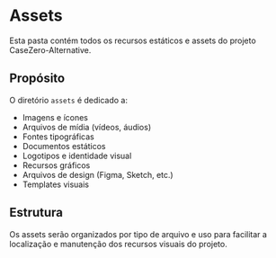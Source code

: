 # Assets

Esta pasta contém todos os recursos estáticos e assets do projeto CaseZero-Alternative.

## Propósito

O diretório `assets` é dedicado a:

- Imagens e ícones
- Arquivos de mídia (vídeos, áudios)
- Fontes tipográficas
- Documentos estáticos
- Logotipos e identidade visual
- Recursos gráficos
- Arquivos de design (Figma, Sketch, etc.)
- Templates visuais

## Estrutura

Os assets serão organizados por tipo de arquivo e uso para facilitar a localização e manutenção dos recursos visuais do projeto.